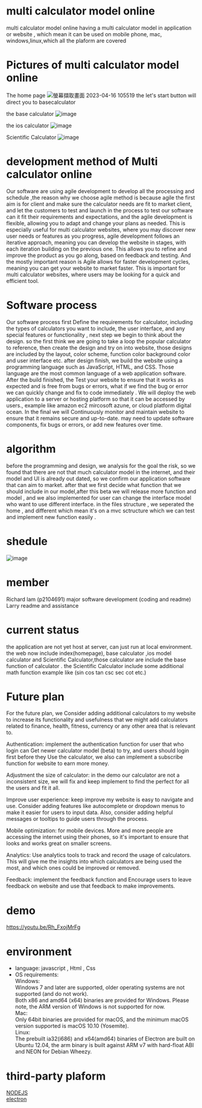 # multi calculator model online 
multi calculator model online having a multi calculator model in application or website , which mean it can be used on mobile phone, mac, windows,linux,which
all the plaform are covered

# Pictures of multi calculator model online 
The home page
![螢幕擷取畫面 2023-04-16 105519](https://user-images.githubusercontent.com/126055518/232263772-27008acb-4bb8-42cd-bc61-a044d8957bbe.png)
the let's start button will direct you to basecalculator

the base calculator
![image](https://user-images.githubusercontent.com/126055518/232263798-3dc76c9a-011f-4f25-bb0e-816634125b58.png)

the ios calculator
![image](https://user-images.githubusercontent.com/126055518/232263804-9ff13cd6-36bd-468a-9b9a-05b9c4360b96.png)

Scientific Calculator
![image](https://user-images.githubusercontent.com/126055518/232263811-b76ed88c-edb4-40b7-b271-e158860ef44c.png)


# development method of Multi calculator online
Our software are using agile development to develop all the processing and schedule ,the reason why we choose agile method is because agile the first aim is for client and make sure the calculator needs are fit to market client, and let the customers to test and launch in the process to test our software can it fit their requirements and expectations, and the agile development is flexible, allowing you to adapt and change your plans as needed. This is especially useful for multi calculator websites, where you may discover new user needs or features as you progress, agile development follows an iterative approach, meaning you can develop the website in stages, with each iteration building on the previous one. This allows you to refine and improve the product as you go along, based on feedback and testing. And the mostly important reason is Agile allows for faster development cycles, meaning you can get your website to market faster. This is important for multi calculator websites, where users may be looking for a quick and efficient tool.

# Software process
Our software process first Define the requirements for calculator, including the types of calculators you want to include, the user interface, and any special features or functionality , next step we begin to think about the design.
 so the first think we are going to take a loop the popular calculator to reference, then create the design and try on into website, those designs are included by the layout, color scheme, function color background color and user interface etc. 
after design finish, we build the website using a programming language such as JavaScript, HTML, and CSS. Those language are the most common language of a web application software.
After the build finished, the Test your website to ensure that it works as expected and is free from bugs or errors, what if we find the bug or error we can quickly change and fix to code immediately .
We will deploy the web application to a server or hosting platform so that it can be accessed by users., example like amazon ec2 mircosoft azune, or cloud platform digital ocean.
In the final we will Continuously monitor and maintain  website to ensure that it remains secure and up-to-date.  may need to update software components, fix bugs or errors, or add new features over time.
# algorithm
before the programming and design, we analysis for the goal the risk, so we found that there are not that much calculator model in the internet, and their model and UI is already out dated, so we confirm our application software that can aim to market. after that we first decide what function that we should include in our model,after this beta we will release more function and model , and we also implemented for  user can change the interface model  who want to use different interface. in the files structure , we seperated the home , and different which mean it's on a mvc sctructure which we can test and implement new function easily .
# shedule
![image](https://user-images.githubusercontent.com/126055518/232263567-611dfc8f-bcd4-4bd9-81d1-07153fbaab44.png)

# member
Richard lam (p2104691) major software development (coding and readme)  
Larry                  readme and assistance 

# current status
the  application are not yet host at server, can just run at local environment. the web now include index(homepage), base calculator ,ios model calculator and Scientific Calculator,those calculator are  include the base function of calculator . the Scientific Calculator include some additional math function example like (sin cos tan csc sec cot etc.)

# Future plan
For the future plan, we Consider adding additional calculators to my website to increase its functionality and usefulness that we might add calculators related to finance, health, fitness, currency or any other area that is relevant to.

Authentication: implement the authentication function for user that who login can
Get newer calculator model (beta) to try, and users should login first before they
Use the calculator, we also can implement a subscribe function for website to earn more money.

Adjustment the size of calculator: in the demo our calculator are not a inconsistent size, we will fix and keep implement to find the perfect for all the users and fit it all.

Improve user experience: keep improve my website is easy to navigate and use. Consider adding features like autocomplete or dropdown menus to make it easier for users to input data. Also, consider adding helpful messages or tooltips to guide users through the process.

Mobile optimization: for mobile devices. More and more people are accessing the internet using their phones, so it's important to ensure that looks and works great on smaller screens.

Analytics: Use analytics tools to track and record the usage of calculators. This will give me the insights into which calculators are being used the most, and which ones could be improved or removed.

Feedback: implement the feedback function and Encourage users to leave feedback on website and use that feedback to make improvements.

# demo
https://youtu.be/Rh_FxojMrFg

# environment
  - language: javascript , Html , Css
  - OS requirements:  
     Windows:  
      Windows 7 and later are supported, older operating systems are not supported (and do not work).  
      Both x86 and amd64 (x64) binaries are provided for Windows. Please note, the ARM version of Windows is not supported for now.  
     Mac:  
      Only 64bit binaries are provided for macOS, and the minimum macOS version supported is macOS 10.10 (Yosemite).  
     Linux:  
      The prebuilt ia32(i686) and x64(amd64) binaries of Electron are built on Ubuntu 12.04, the arm binary is built against ARM v7 with hard-float ABI and NEON for    Debian Wheezy.  

# third-party plaform
[NODEJS](https://nodejs.org/en)  
[electron](https://github.com/electron/electron)
